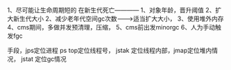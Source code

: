 1、尽可能让生命周期短的 在新生代死亡————
		1、对象年龄，晋升阈值
		2、扩大新生代大小
2、减少老年代空间gc次数--->适当扩大大小，
3、使用堆外内存
4、cms期间，多做并发预清理，压缩，
5、cms前出发minorgc 
6、人为手动触发fgc


手段，jps定位进程  ps top定位线程号， jstak 定位线程内部，jmap定位堆内情况， jstat 定位gc情况
